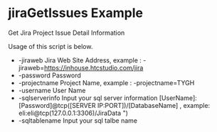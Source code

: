 # jiraGetIssues Example
Get Jira Project Issue Detail Information

Usage of this script is below.
* -jiraweb
  Jira Web Site Address, example : -jiraweb=https://inhouse.htcstudio.com/jira
* -password
  Password
* -projectname
  Project Name, example : -projectname=TYGH
* -username
  User Name
* -sqlserverinfo
  Input your sql server information [UserName]:[Password]@tcp([SERVER IP:PORT])/[DatabaseName] , example:  eli:eli@tcp(127.0.0.1:3306)/JiraData ")
* -sqltablename
  Input your sql talbe name
